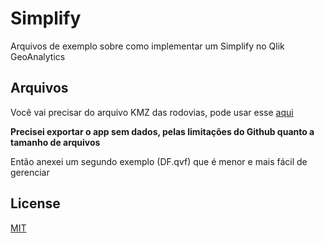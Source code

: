 # Simplify

Arquivos de exemplo sobre como implementar um Simplify no Qlik GeoAnalytics

## Arquivos
Você vai precisar do arquivo KMZ das rodovias, pode usar esse [aqui](http://transportes.gov.br/images/BIT_TESTE/kmz/Rodo_Fed.kmz)


**Precisei exportar o app sem dados, pelas limitações do Github quanto a tamanho de arquivos**

Então anexei um segundo exemplo (DF.qvf) que é menor e mais fácil de gerenciar


## License
[MIT](https://choosealicense.com/licenses/mit/)